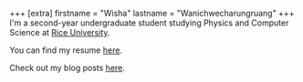 +++
[extra]
firstname = "Wisha"
lastname = "Wanichwecharungruang"
+++
I'm a second-year undergraduate student studying Physics and Computer Science at [Rice University](https://rice.edu).

You can find my resume [here](/assets/Wisha-W-Resume.pdf).

Check out my blog posts [here](/posts).
